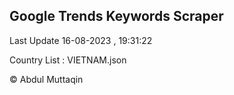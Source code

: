 

## Google Trends Keywords Scraper 
 
Last Update 16-08-2023 , 19:31:22

Country List :
VIETNAM.json



© Abdul Muttaqin 
